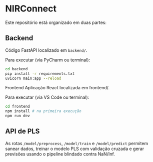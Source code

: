 # NIRConnect

Este repositório está organizado em duas partes:

## Backend
Código FastAPI localizado em `backend/`.

Para executar (via PyCharm ou terminal):
```bash
cd backend
pip install -r requirements.txt
uvicorn main:app --reload
```

 Frontend
Aplicação React localizada em frontend/.

Para executar (via VS Code ou terminal):
```bash
cd frontend
npm install # na primeira execução
npm run dev
```
## API de PLS

As rotas `/model/preprocess`, `/model/train` e `/model/predict` permitem sanear dados, treinar o modelo PLS com validação cruzada e gerar previsões usando o pipeline blindado contra NaN/Inf.

